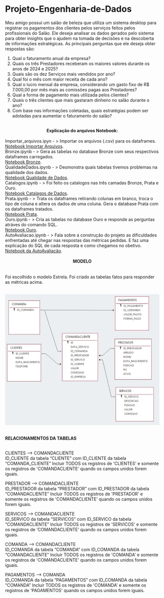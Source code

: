 # Projeto-Engenharia-de-Dados

Meu amigo possui  um salão de beleza que utiliza um sistema desktop para registrar os pagamentos dos clientes pelos serviços feitos pelos profissionais do Salão. Ele deseja analisar os dados gerados pelo sistema para obter insights que o ajudem na tomada de decisões e na descoberta de informações estratégicas.
As principais perguntas que ele deseja obter respostas são:

1.	Qual o faturamento anual da empresa?
2.	Quais os três Prestadores receberam os maiores valores durante os anos de 2024 e 2025?
3.	Quais são os dez Serviços mais vendidos por ano?
4.	Qual foi o mês com maior receita de cada ano?
5.	Qual o lucro mensal da empresa, considerando um gasto fixo de R$ 7.000,00 por mês mais as comissões pagas aos Prestadores?
6.	Qual a forma de pagamento mais utilizada pelos clientes?
7.	Quais o três clientes que mais gastaram dinheiro no salão durante o ano?
8.	Com base nas informações coletadas, quais estratégias podem ser adotadas para aumentar o faturamento do salão?<br><br>

<center><strong>Explicação do arquivos Notebook:</strong></center><br>
Importar_arquivos.ipyn - > Importar os arquivos (.csv) para os dataframes.<br>
<a href="https://github.com/EdnilsonBastos/Projeto-Engenharia-de-Dados/blob/main/Importar_arquivos.ipynb">Notebook Importar Arquivos</a>.<br>
Bronze.ipynb - > Gera as tabelas no database Bronze com seus respectivos dataframes carregados.<br>
<a href="https://github.com/EdnilsonBastos/Projeto-Engenharia-de-Dados/blob/main/Bronze.ipynb ">Notebook Bronze</a>.<br>
QualidadeDados.ipynb - > Desmonstra quais tabelas tivemos problemas na qualidade dos dados.<br>
<a href="https://github.com/EdnilsonBastos/Projeto-Engenharia-de-Dados/blob/main/QualidadeDados.ipynb ">Notebook Qualidade de Dados</a>.<br>
Catalogos.ipynb - > Foi feito os catalogos nas três camadas Bronze, Prata e Ouro.<br>
<a href="https://github.com/EdnilsonBastos/Projeto-Engenharia-de-Dados/blob/main/CATALAGOS.ipynb ">Notebook Catalagos de Dados</a>.<br>
Prata.ipynb - > Trata os dataframes retirando colunas em branco, troca o tipo de coluna e altera os dados de uma coluna. Gera o database Prata com os dataframes tratados.<br>
<a href="https://github.com/EdnilsonBastos/Projeto-Engenharia-de-Dados/blob/main/Prata.ipynb ">Notebook Prata</a>.<br>
Ouro.ipynb - > Cria as tabelas no database Ouro e responde as perguntas atráves do comando SQL.<br>
<a href="https://github.com/EdnilsonBastos/Projeto-Engenharia-de-Dados/blob/main/Ouro.ipynb  ">Notebook Ouro</a>.<br>
AutoAvaliacao.ipynb - > Fala sobre a construção do projeto as dificuldades enfrentadas até chegar nas respostas das métricas pedidas. E faz uma explicação do SQL de cada resposta e como chegamos no obetivo.<br>
<a href="https://github.com/EdnilsonBastos/Projeto-Engenharia-de-Dados/blob/main/AutoAvaliacao.ipynb">Notebook da AutoAvaliação</a>.<br><br>

<center><strong>MODELO</strong></center><br><br>
Foi escolhido o  modelo Estrela. Foi criado as tabelas fatos para responder as métricas acima.<br><br>

<IMG SRC='https://github.com/EdnilsonBastos/Projeto-Engenharia-de-Dados/blob/main/modelo.jpg'/><br><br>

<strong>RELACIONAMENTOS DA TABELAS</strong><br><br>

CLIENTES  --> COMANDACLIENTE<br>
ID_CLIENTE da tabela “CLIENTE” com ID_CLIENTE da tabela “COMANDA_CLIENTE”
Incluir TODOS os registros de 'CLIENTES' e somente os registros de 'COMANDACLIENTE' quando os campos unidos forem iguais.<br>
	
PRESTADOR  --> COMANDACLIENTE<br>
ID_PRESTADOR da tabela “PRESTADOR” com ID_PRESTADOR da tabela “COMANDACLIENTE”
Incluir TODOS os registros de 'PRESTADOR' e somente os registros de 'COMANDACLIENTE' quando os campos unidos forem iguais.

SERVICOS  --> COMANDACLIENTE<br>
ID_SERVICO da tabela “SERVICOS” com ID_SERVICO da tabela “COMANDACLIENTE”
Incluir TODOS os registros de 'SERVICOS' e somente os registros de 'COMANDACLIENTE' quando os campos unidos forem iguais.

COMANDA --> COMANDACLIENTE<br>
ID_COMANDA da tabela “COMANDA” com ID_COMANDA da tabela “COMANDACLIENTE”
Incluir TODOS os registros de 'COMANDA' e somente os registros de 'COMANDACLIENTE' quando os campos unidos forem iguais.

PAGAMENTOS --> COMANDA<br>
ID_COMANDA da tabela “PAGAMENTOS” com ID_COMANDA da tabela “COMANDA”
Incluir TODOS os registros de 'COMANDA' e somente os registros de 'PAGAMENTOS' quando os campos unidos forem iguais.<br>








		
	
















